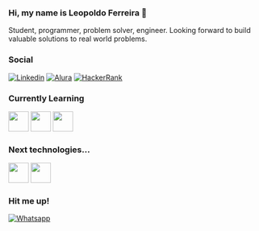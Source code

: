 ### Hi, my name is Leopoldo Ferreira 👋
Student, programmer, problem solver, engineer. Looking forward to build valuable solutions to real world problems. 
<br>
### Social
[![Linkedin](https://img.shields.io/badge/LinkedIn-0077B5?style=for-the-badge&logo=linkedin&logoColor=white)](https://linkedin.com/in/leopoldo-ferreira)
[![Alura](https://img.shields.io/badge/-Alura-blue?style=for-the-badge)](alura.com.br/user/leopoldoferreira)
[![HackerRank](https://img.shields.io/badge/-Hackerrank-2EC866?style=for-the-badge&logo=HackerRank&logoColor=white)](https://www.hackerrank.com/leopoldoferreira)

### Currently Learning
<img src="https://cdn.jsdelivr.net/gh/devicons/devicon/icons/html5/html5-original.svg" width="40" height="40"/> <img src="https://cdn.jsdelivr.net/gh/devicons/devicon/icons/css3/css3-original.svg" width="40" height="40"/> <img src="https://cdn.jsdelivr.net/gh/devicons/devicon/icons/javascript/javascript-original.svg" width="40" height="40"/>

### Next technologies...
<img src="https://cdn.jsdelivr.net/gh/devicons/devicon/icons/typescript/typescript-original.svg" width="40" height="40"/> <img src="https://cdn.jsdelivr.net/gh/devicons/devicon/icons/react/react-original-wordmark.svg" width="40" height="40"/>

### Hit me up!
[![Whatsapp](https://img.shields.io/badge/WhatsApp-25D366?style=for-the-badge&logo=whatsapp&logoColor=white)](https://api.whatsapp.com/send?phone=5517996450806)

